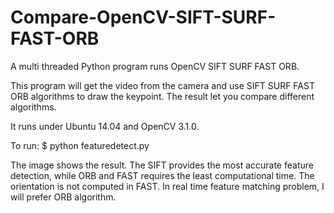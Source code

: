 # Compare-OpenCV-SIFT-SURF-FAST-ORB
A multi threaded Python program runs OpenCV SIFT SURF FAST ORB.

This program will get the video from the camera and use SIFT SURF FAST ORB algorithms to draw the keypoint.
The result let you compare different algorithms.

It runs under Ubuntu 14.04 and OpenCV 3.1.0.

To run:
$ python featuredetect.py

The image shows the result.
The SIFT provides the most accurate feature detection, while ORB and FAST requires the least computational time. The orientation is not computed in FAST. In real time feature matching problem, I will prefer ORB algorithm. 
